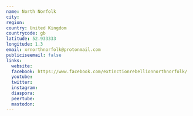 ```yaml
---
name: North Norfolk
city:
region:
country: United Kingdom
countrycode: gb
latitude: 52.933333
longitude: 1.3
email: xrnorthnorfolk@protonmail.com
publiciseemail: false
links:
  website:
  facebook: https://www.facebook.com/extinctionrebellionnorthnorfolk/
  youtube:
  twitter:
  instagram:
  diaspora:
  peertube:
  mastodon:
---
```

